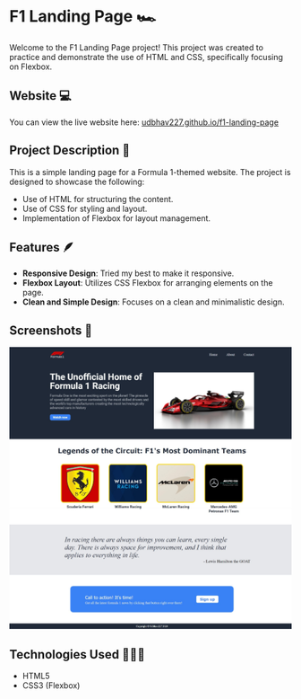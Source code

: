 # F1 Landing Page 🏎️

Welcome to the F1 Landing Page project! This project was created to practice and demonstrate the use of HTML and CSS, specifically focusing on Flexbox.

## Website 💻

You can view the live website here: [udbhav227.github.io/f1-landing-page](https://udbhav227.github.io/f1-landing-page)

## Project Description 📄

This is a simple landing page for a Formula 1-themed website. The project is designed to showcase the following:

- Use of HTML for structuring the content.
- Use of CSS for styling and layout.
- Implementation of Flexbox for layout management.

## Features 🪶

- **Responsive Design**: Tried my best to make it responsive.
- **Flexbox Layout**: Utilizes CSS Flexbox for arranging elements on the page.
- **Clean and Simple Design**: Focuses on a clean and minimalistic design.

## Screenshots 📸

![Screenshot 1](./images/f1-landing-page-screenshot.jpeg)

## Technologies Used 👨🏼‍💻

- HTML5
- CSS3 (Flexbox)
